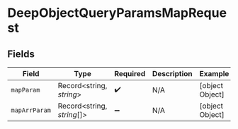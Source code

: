 # DeepObjectQueryParamsMapRequest


## Fields

| Field                      | Type                       | Required                   | Description                | Example                    |
| -------------------------- | -------------------------- | -------------------------- | -------------------------- | -------------------------- |
| `mapParam`                 | Record<string, *string*>   | :heavy_check_mark:         | N/A                        | [object Object]            |
| `mapArrParam`              | Record<string, *string*[]> | :heavy_minus_sign:         | N/A                        | [object Object]            |